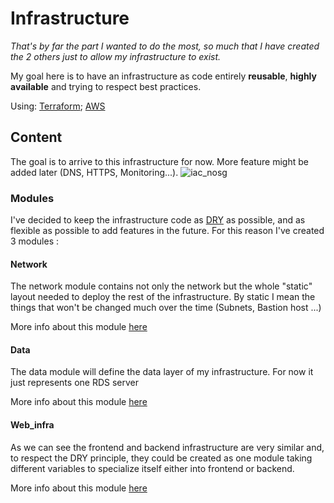 # Infrastructure
_That's by far the part I wanted to do the most, so much that I have created the 2 others just to allow my 
infrastructure to exist._

My goal here is to have an infrastructure as code entirely **reusable**, **highly available** and trying to
respect best practices.

Using: [Terraform](https://www.terraform.io/); [AWS](https://aws.amazon.com/)

## Content

The goal is to arrive to this infrastructure for now. More feature might be added later (DNS, HTTPS, Monitoring...).
![iac_nosg](https://cloud.githubusercontent.com/assets/11937491/20638886/aef990a0-b3ee-11e6-8f4a-47e988bb9503.jpg)

### Modules
I've decided to keep the infrastructure code as [DRY](https://en.wikipedia.org/wiki/Don't_repeat_yourself) as possible, 
and as flexible as possible to add features in the future. For this reason I've created 3 modules :

#### Network
The network module contains not only the network but the whole "static" layout needed to deploy the rest of the
infrastructure. By static I mean the things that won't be changed much over the time (Subnets, Bastion host ...)

More info about this module [here](modules/network)

#### Data
The data module will define the data layer of my infrastructure. For now it just represents one RDS server

More info about this module [here](modules/data)

#### Web_infra

As we can see the frontend and backend infrastructure are very similar and, to respect the DRY principle, they could be
created as one module taking different variables to specialize itself either into frontend or backend.

More info about this module [here](modules/web_infra)
